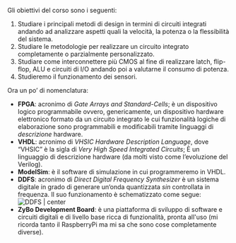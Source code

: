 Gli obiettivi del corso sono i seguenti:
1. Studiare i principali metodi di design in termini di circuiti integrati andando ad analizzare aspetti quali la velocità, la potenza o la flessibilità del sistema.
2. Studiare le metodologie per realizzare un circuito integrato completamente o parzialmente personalizzato.
3. Studiare come interconnettere più CMOS al fine di realizzare latch, flip-flop, ALU e circuiti di I/O andando poi a valutarne il consumo di potenza.
4. Studieremo il funzionamento dei sensori.

Ora un po’ di nomenclatura:
- **FPGA**: acronimo di *Gate Arrays and Standard-Cells*; è un dispositivo logico programmabile ovvero, genericamente, un dispositivo hardware elettronico formato da un circuito integrato le cui funzionalità logiche di elaborazione sono programmabili e modificabili tramite linguaggi di *descrizione* hardware.
- **VHDL**: acronimo di _VHSIC Hardware Description Language_, dove “VHSIC” è la sigla di *Very High Speed Integrated Circuits*; È un linguaggio di descrizione hardware (da molti visto come l’evoluzione del Verilog).
- **ModelSim**: è il software di simulazione in cui programmeremo in VHDL.
- **DDFS**: acronimo di *Direct Digital Frequency Synthesizer* è un sistema digitale in grado di generare un‘onda quantizzata $sin$ controllata in frequenza. Il suo funzionamento è schematizzato come segue: ![DDFS | center](http://www.alessandropaghi.it/images/DDFS.png)
- **ZyBo Development Board**: è una piattaforma di sviluppo di software e circuiti digitali e di livello base ricca di funzionalità, pronta all'uso (mi ricorda tanto il RaspberryPi ma mi sa che sono cose completamente diverse).
